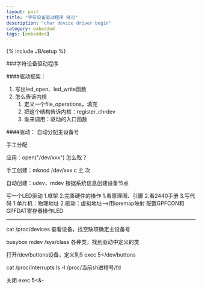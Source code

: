 ```yaml
---
layout: post
title: "字符设备驱动程序 绪论"
description: "char device driver begin"
category: embedded
tags: [embedded]
---
```

{% include JB/setup %}

###字符设备驱动程序

####驱动框架：
1. 写出led_open、led_write函数
2. 怎么告诉内核
     1. 定义一个file_operations，填充
     2. 把这个结构告诉内核：register_chrdev
     3. 谁来调用：驱动的入口函数


####驱动：
自动分配主设备号

手工分配

应用：open("/dev/xxx")     怎么取？

手工创建：mknod /dev/xxx c 主 次

自动创建：udev，mdev 根据系统信息创建设备节点

写一个LED驱动
1.框架
2.完善硬件的操作
     1.看原理图、引脚
     2.看2440手册
     3.写代码
          1.单片机：物理地址
          2.驱动：虚拟地址-->用ioremap映射
配置GPFCON和GPFDAT寄存器操作LED

------

cat /proc/devices
查看设备，找空缺项确定主设备号

busybox mdev
/sys/class 各种类，找到驱动中定义的类


打开/dev/buttons设备，定义到5
exec 5</dev/buttons

cat /proc/interrupts
ls -l /proc/当前sh进程号/fd

关闭
exec 5<&-